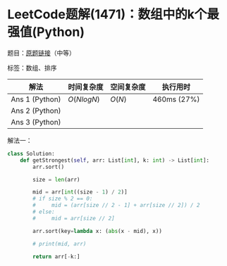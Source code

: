 # LeetCode题解(1471)：数组中的k个最强值(Python)

题目：[原题链接](https://leetcode-cn.com/problems/the-k-strongest-values-in-an-array/)（中等）

标签：数组、排序

| 解法           | 时间复杂度 | 空间复杂度 | 执行用时    |
| -------------- | ---------- | ---------- | ----------- |
| Ans 1 (Python) | $O(NlogN)$ | $O(N)$     | 460ms (27%) |
| Ans 2 (Python) |            |            |             |
| Ans 3 (Python) |            |            |             |

解法一：

```python
class Solution:
    def getStrongest(self, arr: List[int], k: int) -> List[int]:
        arr.sort()

        size = len(arr)

        mid = arr[int((size - 1) / 2)]
        # if size % 2 == 0:
        #     mid = (arr[size // 2 - 1] + arr[size // 2]) / 2
        # else:
        #     mid = arr[size // 2]

        arr.sort(key=lambda x: (abs(x - mid), x))

        # print(mid, arr)

        return arr[-k:]
```

